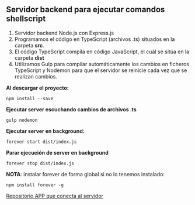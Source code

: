 ## Servidor backend para ejecutar comandos shellscript ##

 1. Servidor backend Node.js con Express.js
 2. Programamos el código en TypeScript (archivos .ts) situados en la carpeta **src**.
 3. El código TypeScript compila en código JavaScript, el cuál se sitúa en la carpeta **dist**
 4. Utilizamos Gulp para compilar automáticamente los cambios en ficheros TypeScript y Nodemon para que el servidor se reinicie cada vez que se realizan cambios.

**Al descargar el proyecto:**

    npm install --save

**Ejecutar server escuchando cambios de archivos .ts**

    gulp nodemon
    
**Ejecutar server en background:**

    forever start dist/index.js
**Parar ejecución de server en background**

    forever stop dist/index.js

   **NOTA**: instalar forever de forma global si no lo tenemos instalado:
  
    npm install forever -g

[Repositorio APP que conecta al servidor](https://github.com/Dellos7/backups-app)